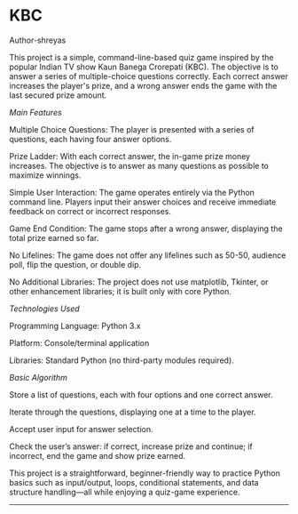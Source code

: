 # KBC
Author-shreyas

This project is a simple, command-line-based quiz game inspired by the popular Indian TV show Kaun Banega Crorepati (KBC). The objective is to answer a series of multiple-choice questions correctly. Each correct answer increases the player's prize, and a wrong answer ends the game with the last secured prize amount.


*Main Features*

Multiple Choice Questions: The player is presented with a series of questions, each having four answer options.

Prize Ladder: With each correct answer, the in-game prize money increases. The objective is to answer as many questions as possible to maximize winnings.

Simple User Interaction: The game operates entirely via the Python command line. Players input their answer choices and receive immediate feedback on correct or incorrect responses.

Game End Condition: The game stops after a wrong answer, displaying the total prize earned so far.

No Lifelines: The game does not offer any lifelines such as 50-50, audience poll, flip the question, or double dip.

No Additional Libraries: The project does not use matplotlib, Tkinter, or other enhancement libraries; it is built only with core Python.


*Technologies Used*

Programming Language: Python 3.x

Platform: Console/terminal application

Libraries: Standard Python (no third-party modules required).


*Basic Algorithm*

Store a list of questions, each with four options and one correct answer.

Iterate through the questions, displaying one at a time to the player.

Accept user input for answer selection.

Check the user’s answer: if correct, increase prize and continue; if incorrect, end the game and show prize earned.

This project is a straightforward, beginner-friendly way to practice Python basics such as input/output, loops, conditional statements, and data structure handling—all while enjoying a quiz-game experience.

-------------

